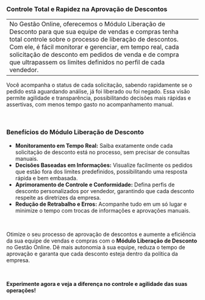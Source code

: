 ### Controle Total e Rapidez na Aprovação de Descontos

| | |
|-|-|
|No Gestão Online, oferecemos o Módulo Liberação de Desconto para que sua equipe de vendas e compras tenha total controle sobre o processo de liberação de descontos. Com ele, é fácil monitorar e gerenciar, em tempo real, cada solicitação de desconto em pedidos de venda e de compra que ultrapassem os limites definidos no perfil de cada vendedor. |![]() |



Você acompanha o status de cada solicitação, sabendo rapidamente se o pedido está aguardando análise, já foi liberado ou foi negado. Essa visão permite agilidade e transparência, possibilitando decisões mais rápidas e assertivas, com menos tempo gasto no acompanhamento manual.

<br>

### Benefícios do Módulo Liberação de Desconto

* **Monitoramento em Tempo Real:** Saiba exatamente onde cada solicitação de desconto está no processo, sem precisar de consultas manuais.
* **Decisões Baseadas em Informações:** Visualize facilmente os pedidos que estão fora dos limites predefinidos, possibilitando uma resposta rápida e bem embasada.
* **Aprimoramento de Controle e Conformidade:** Defina perfis de desconto personalizados por vendedor, garantindo que cada desconto respeite as diretrizes da empresa.
* **Redução de Retrabalho e Erros:** Acompanhe tudo em um só lugar e minimize o tempo com trocas de informações e aprovações manuais.

<br>

Otimize o seu processo de aprovação de descontos e aumente a eficiência da sua equipe de vendas e compras com o **Módulo Liberação de Desconto** no Gestão Online. Dê mais autonomia à sua equipe, reduza o tempo de aprovação e garanta que cada desconto esteja dentro da política da empresa.

<br>

**Experimente agora e veja a diferença no controle e agilidade das suas operações!**